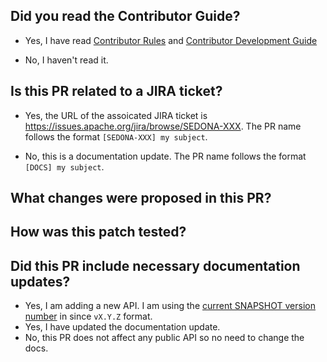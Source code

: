 

## Did you read the Contributor Guide?

- Yes, I have read [Contributor Rules](https://sedona.apache.org/community/rule/) and [Contributor Development Guide](https://sedona.apache.org/community/develop/)

- No, I haven't read it.

## Is this PR related to a JIRA ticket?

- Yes, the URL of the assoicated JIRA ticket is https://issues.apache.org/jira/browse/SEDONA-XXX. The PR name follows the format `[SEDONA-XXX] my subject`.


- No, this is a documentation update. The PR name follows the format `[DOCS] my subject`.


## What changes were proposed in this PR?


## How was this patch tested?


## Did this PR include necessary documentation updates?

- Yes, I am adding a new API. I am using the [current SNAPSHOT version number](https://github.com/apache/sedona/blob/master/pom.xml#L29) in since `vX.Y.Z` format.
- Yes, I have updated the documentation update.
- No, this PR does not affect any public API so no need to change the docs.
